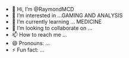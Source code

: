 - 👋 Hi, I’m @RaymondMCD
- 👀 I’m interested in ...GAMING AND ANALYSIS
- 🌱 I’m currently learning ... MEDICINE
- 💞️ I’m looking to collaborate on ...
- 📫 How to reach me ...
- 😄 Pronouns: ...
- ⚡ Fun fact: ...

<!---
RaymondMCD/RaymondMCD is a ✨ special ✨ repository because its `README.md` (this file) appears on your GitHub profile.
You can click the Preview link to take a look at your changes.
--->
